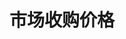 # 市场收购价格

<ArchiveNotice />

<SiteInfo name="市场收购价格" url="https://docs.qq.com/sheet/DSmhGUmxEWlFzdHFm" preview="https://statics.netfox.wiki/20240304/market.67x7d20mlp.webp" />
